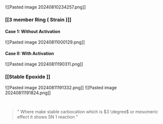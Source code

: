![[Pasted image 20240810234257.png]]


### [[3 member Ring ( Strain )]]

#### Case 1: Without Activation

![[Pasted image 20240811000129.png]]

#### Case II: With Activation

![[Pasted image 20240811190311.png]]



### [[Stable Epoxide ]]

![[Pasted image 20240811191332.png]]
![[Pasted image 20240811191824.png]]

<br> 

> " Where make stable carbocation which is $3 \degree$ or mesomeric effect it shows SN 1 reaction "

